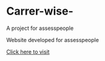 # Carrer-wise-
A project for assesspeople

Website developed for assesspeople 

<a href="http://careerwise.in">Click here to visit</a>

